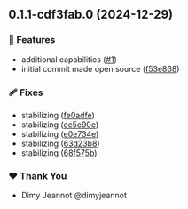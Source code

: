 ## 0.1.1-cdf3fab.0 (2024-12-29)

### 🚀 Features

-   additional capabilities ([#1](https://github.com/openecosystems/ecosystem/pull/1))
-   initial commit made open source ([f53e868](https://github.com/openecosystems/ecosystem/commit/f53e868))

### 🩹 Fixes

-   stabilizing ([fe0adfe](https://github.com/openecosystems/ecosystem/commit/fe0adfe))
-   stabilizing ([ec5e90e](https://github.com/openecosystems/ecosystem/commit/ec5e90e))
-   stabilizing ([e0e734e](https://github.com/openecosystems/ecosystem/commit/e0e734e))
-   stabilizing ([63d23b8](https://github.com/openecosystems/ecosystem/commit/63d23b8))
-   stabilizing ([68f575b](https://github.com/openecosystems/ecosystem/commit/68f575b))

### ❤️ Thank You

-   Dimy Jeannot @dimyjeannot
